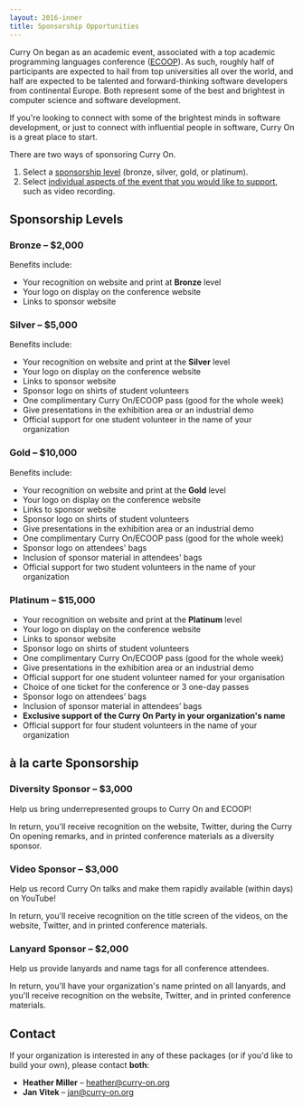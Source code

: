```yaml
---
layout: 2016-inner
title: Sponsorship Opportunities
---
```


Curry On began as an academic event, associated with a top academic
programming languages conference ([ECOOP](http://2016.ecoop.org)). As such,
roughly half of participants are expected to hail from top universities all
over the world, and half are expected to be talented and forward-thinking
software developers from continental Europe. Both represent some of the best
and brightest in computer science and software development.

If you're looking to connect with some of the brightest minds in software
development, or just to connect with influential people in software, Curry On
is a great place to start.

There are two ways of sponsoring Curry On.

1. Select a [sponsorship level](#sponsorship_levels) (bronze, silver, gold, or platinum).
2. Select [individual aspects of the event that you would like to support](#_la_carte_sponsorship), such as video recording.

## Sponsorship Levels

### Bronze – $2,000

Benefits include:
- Your recognition on website and print at **Bronze** level
- Your logo on display on the conference website
- Links to sponsor website

### Silver – $5,000

Benefits include:
- Your recognition on website and print at the **Silver** level
- Your logo on display on the conference website
- Links to sponsor website
- Sponsor logo on shirts of student volunteers
- One complimentary Curry On/ECOOP pass (good for the whole week)
- Give presentations in the exhibition area or an industrial demo
- Official support for one student volunteer in the name of your organization

### Gold – $10,000

Benefits include:
- Your recognition on website and print at the **Gold** level
- Your logo on display on the conference website
- Links to sponsor website
- Sponsor logo on shirts of student volunteers
- Give presentations in the exhibition area or an industrial demo
- One complimentary Curry On/ECOOP pass (good for the whole week)
- Sponsor logo on attendees' bags
- Inclusion of sponsor material in attendees' bags
- Official support for two student volunteers in the name of your organization

### Platinum – $15,000
- Your recognition on website and print at the **Platinum** level
- Your logo on display on the conference website
- Links to sponsor website
- Sponsor logo on shirts of student volunteers
- One complimentary Curry On/ECOOP pass (good for the whole week)
- Give presentations in the exhibition area or an industrial demo
- Official support for one student volunteer named for your organisation
- Choice of one ticket for the conference or 3 one-day passes
- Sponsor logo on attendees’ bags
- Inclusion of sponsor material in attendees’ bags
- **Exclusive support of the Curry On Party in your organization's name**
- Official support for four student volunteers in the name of your organization

## à la carte Sponsorship

### Diversity Sponsor – $3,000

Help us bring underrepresented groups to Curry On and ECOOP!

In return, you'll receive recognition on the website, Twitter, during the
Curry On opening remarks, and in printed conference materials as a diversity
sponsor.

### Video Sponsor – $3,000

Help us record Curry On talks and make them rapidly available (within days) on
YouTube!

In return, you'll receive recognition on the title screen of the videos, on the
website, Twitter, and in printed conference materials.

### Lanyard Sponsor – $2,000

Help us provide lanyards and name tags for all conference attendees.

In return, you'll have your organization's name printed on all lanyards, and
you'll receive recognition on the website, Twitter, and in printed conference
materials.

## Contact

If your organization is interested in any of these packages (or if you'd like
to build your own), please contact **both**:

- **Heather Miller** – <a href="mailto:heather@curry-on.org">heather@curry-on.org</a>
- **Jan Vitek** – <a href="mailto:jan@curry-on.org">jan@curry-on.org</a>

<div class="pad-bottom"></div>
